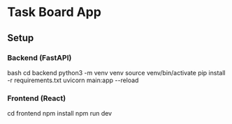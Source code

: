 # Task Board App

## Setup

### Backend (FastAPI)
bash
cd backend
python3 -m venv venv
source venv/bin/activate
pip install -r requirements.txt
uvicorn main:app --reload


### Frontend (React)
cd frontend
npm install
npm run dev
